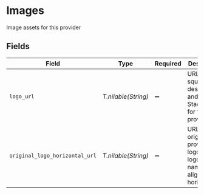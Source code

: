 # Images

Image assets for this provider


## Fields

| Field                                                                          | Type                                                                           | Required                                                                       | Description                                                                    | Example                                                                        |
| ------------------------------------------------------------------------------ | ------------------------------------------------------------------------------ | ------------------------------------------------------------------------------ | ------------------------------------------------------------------------------ | ------------------------------------------------------------------------------ |
| `logo_url`                                                                     | *T.nilable(String)*                                                            | :heavy_minus_sign:                                                             | URL of the square logo designed and used by StackOne for this provider         | https://app.stackone.com/assets/logos/hibob.png                                |
| `original_logo_horizontal_url`                                                 | *T.nilable(String)*                                                            | :heavy_minus_sign:                                                             | URL of the original provider logo (with logo and/or name aligned horizontally) | https://app.stackone.com/assets/logos/source/hibob.png                         |